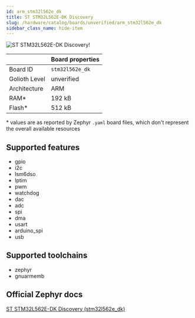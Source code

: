 ```yaml
---
id: arm_stm32l562e_dk
title: ST STM32L562E-DK Discovery
slug: /hardware/catalog/boards/unverified/arm_stm32l562e_dk
sidebar_class_name: hide-item
---
```


[//]: # (This is an auto-generated file, do not edit! Changes to it will be lost upon re-generation)

![ST STM32L562E-DK Discovery!](/img/boards/arm/stm32l562e_dk.jpg "ST STM32L562E-DK Discovery")

|                | Board properties     |
| -------------  | -------------------- |
| Board ID       | `stm32l562e_dk` |
| Golioth Level  | unverified       |
| Architecture   | ARM |
| RAM*           | 192 kB |
| Flash*         | 512 kB |

\* values are as reported by Zephyr `.yaml` board files, which don't represent the overall available resources



## Supported features

* gpio
* i2c
* lsm6dso
* lptim
* pwm
* watchdog
* dac
* adc
* spi
* dma
* usart
* arduino_spi
* usb

## Supported toolchains

* zephyr
* gnuarmemb

## Official Zephyr docs

[ST STM32L562E-DK Discovery (stm32l562e_dk)](https://docs.zephyrproject.org/latest/boards/arm/stm32l562e_dk/doc/index.html)
